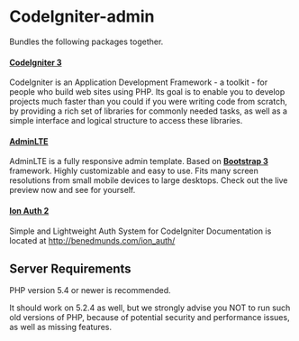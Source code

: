 # CodeIgniter-admin

Bundles the following packages together.

<h4><a href="https://github.com/bcit-ci/CodeIgniter/tree/3.0-stable">CodeIgniter 3</a></h4>
<p>CodeIgniter is an Application Development Framework - a toolkit - for people who build web sites using PHP. Its goal is to enable you to develop projects much faster than you could if you were writing code from scratch, by providing a rich set of libraries for commonly needed tasks, as well as a simple interface and logical structure to access these libraries. </p>
<h4><a href="https://github.com/almasaeed2010/AdminLTE/tree/master"> AdminLTE</a> </h4>
<p>AdminLTE  is a fully responsive admin template. Based on <strong> <a href="https://github.com/twbs/bootstrap">Bootstrap 3</a></strong> framework. Highly customizable and easy to use. Fits many screen resolutions from small mobile devices to large desktops. Check out the live preview now and see for yourself.</p>

<h4><a href="https://github.com/benedmunds/CodeIgniter-Ion-Auth">Ion Auth 2</a></h4>
<p>Simple and Lightweight Auth System for CodeIgniter Documentation is located at <a href="http://benedmunds.com/ion_auth/">http://benedmunds.com/ion_auth/</a></p>

<h2>Server Requirements</h2>
<p>PHP version 5.4 or newer is recommended.</p>
<p>It should work on 5.2.4 as well, but we strongly advise you NOT to run
such old versions of PHP, because of potential security and performance
issues, as well as missing features.</p>

